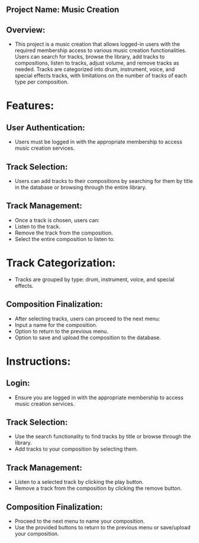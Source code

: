 ## Project Name: Music Creation
## Overview:
* This project is a music creation that allows logged-in users with the required membership access to various music creation functionalities. Users can search for tracks, browse the library, add tracks to compositions, listen to tracks, adjust volume, and remove tracks as needed. Tracks are categorized into drum, instrument, voice, and special effects tracks, with limitations on the number of tracks of each type per composition.

# Features:
## User Authentication:
* Users must be logged in with the appropriate membership to access music creation services.
## Track Selection:
* Users can add tracks to their compositions by searching for them by title in the database or browsing through the entire library.
## Track Management:
* Once a track is chosen, users can:
* Listen to the track.
* Remove the track from the composition.
* Select the entire composition to listen to.
# Track Categorization:
* Tracks are grouped by type: drum, instrument, voice, and special effects.
## Composition Finalization:
* After selecting tracks, users can proceed to the next menu:
* Input a name for the composition.
* Option to return to the previous menu.
* Option to save and upload the composition to the database.

# Instructions:
## Login:
* Ensure you are logged in with the appropriate membership to access music creation services.
## Track Selection:
* Use the search functionality to find tracks by title or browse through the library.
* Add tracks to your composition by selecting them.
## Track Management:
* Listen to a selected track by clicking the play button.
* Remove a track from the composition by clicking the remove button.
## Composition Finalization:
* Proceed to the next menu to name your composition.
* Use the provided buttons to return to the previous menu or save/upload your composition.
